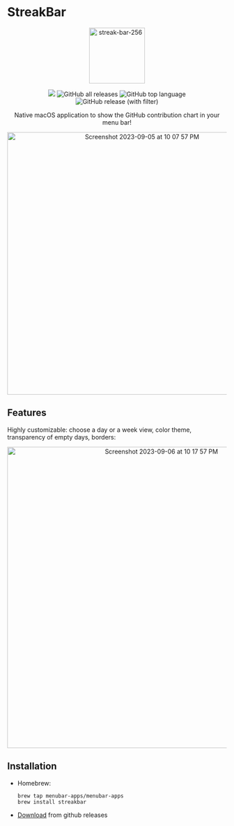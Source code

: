 # StreakBar

<p align="center">
  <img width="128" alt="streak-bar-256" src="https://github.com/menubar-apps/StreakBar/assets/9363150/761b1289-fd1b-43a6-a8f3-1c3b99769a26">
  </p>
    <p align="center">
  <a href="https://github.com/menubar-apps/StreakBar"><img src="https://img.shields.io/badge/-StreakBar-black?logo=github&style=flat"></a>
  <img alt="GitHub all releases" src="https://img.shields.io/github/downloads/menubar-apps/streakbar/total">
  <img alt="GitHub top language" src="https://img.shields.io/github/languages/top/menubar-apps/streakbar">
  <img alt="GitHub release (with filter)" src="https://img.shields.io/github/v/release/menubar-apps/streakbar">
</p>
<p align="center">
Native macOS application to show the GitHub contribution chart in your menu bar!
</p>
<p align="center">
  <img width="603" alt="Screenshot 2023-09-05 at 10 07 57 PM" src="https://github.com/menubar-apps/StreakBar/assets/9363150/e6cb7f07-efc0-43f3-bd8b-292cab30c9af">
</p>

## Features

Highly customizable: choose a day or a week view, color theme, transparency of empty days, borders:

<p align="center">
    <img width="692" alt="Screenshot 2023-09-06 at 10 17 57 PM" src="https://github.com/menubar-apps/StreakBar/assets/9363150/b1376925-56be-46c1-a189-ef71481b84dd">


</p>

## Installation

- Homebrew:
  ```
  brew tap menubar-apps/menubar-apps
  brew install streakbar
  ```
- [Download]((https://github.com/menubar-apps/StreakBar/releases)) from github releases
